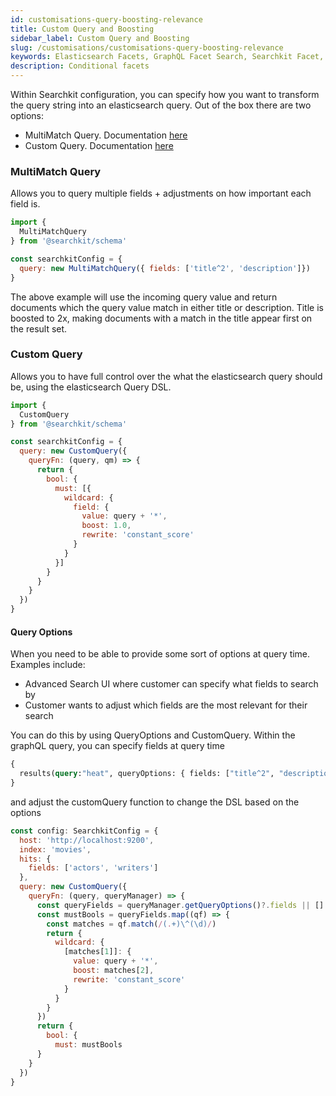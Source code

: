 ```yaml
---
id: customisations-query-boosting-relevance
title: Custom Query and Boosting
sidebar_label: Custom Query and Boosting
slug: /customisations/customisations-query-boosting-relevance
keywords: Elasticsearch Facets, GraphQL Facet Search, Searchkit Facet, Elasticsearch API, Conditional Facets
description: Conditional facets
---
```


Within Searchkit configuration, you can specify how you want to transform the query string into an elasticsearch query. Out of the box there are two options:
- MultiMatch Query. Documentation [here](https://searchkit.co/docs/reference/schema#multimatchquery)
- Custom Query. Documentation [here](https://searchkit.co/docs/reference/schema#customquery)

### MultiMatch Query
Allows you to query multiple fields + adjustments on how important each field is. 

```javascript
import {
  MultiMatchQuery
} from '@searchkit/schema'

const searchkitConfig = {
  query: new MultiMatchQuery({ fields: ['title^2', 'description']})
}
```

The above example will use the incoming query value and return documents which the query value match in either title or description. Title is boosted to 2x, making documents with a match in the title appear first on the result set.

### Custom Query
Allows you to have full control over the what the elasticsearch query should be, using the elasticsearch Query DSL.

```javascript
import {
  CustomQuery
} from '@searchkit/schema'

const searchkitConfig = {
  query: new CustomQuery({ 
    queryFn: (query, qm) => {
      return {
        bool: {
          must: [{
            wildcard: {
              field: {
                value: query + '*',
                boost: 1.0,
                rewrite: 'constant_score'
              }
            }
          }]
        }
      }
    }
  })
}
```

#### Query Options
When you need to be able to provide some sort of options at query time. Examples include:
- Advanced Search UI where customer can specify what fields to search by
- Customer wants to adjust which fields are the most relevant for their search

You can do this by using QueryOptions and CustomQuery. Within the graphQL query, you can specify fields at query time

```graphql
{
  results(query:"heat", queryOptions: { fields: ["title^2", "description^1"]})
}
```

and adjust the customQuery function to change the DSL based on the options

```javascript
const config: SearchkitConfig = {
  host: 'http://localhost:9200',
  index: 'movies',
  hits: {
    fields: ['actors', 'writers']
  },
  query: new CustomQuery({
    queryFn: (query, queryManager) => {
      const queryFields = queryManager.getQueryOptions()?.fields || []
      const mustBools = queryFields.map((qf) => {
        const matches = qf.match(/(.+)\^(\d)/)
        return {
          wildcard: {
            [matches[1]]: {
              value: query + '*',
              boost: matches[2],
              rewrite: 'constant_score'
            }
          }
        }
      })
      return {
        bool: {
          must: mustBools
      }
    }
  })
}
```
